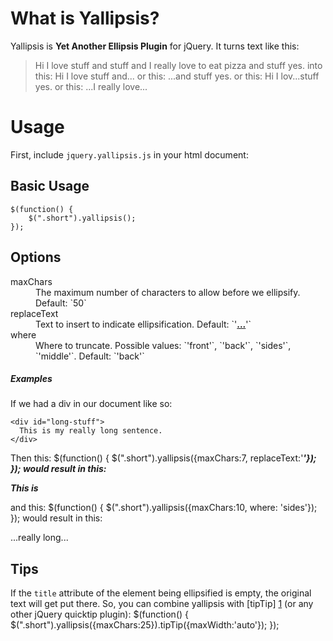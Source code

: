 What is Yallipsis?
==================
Yallipsis is **Yet Another Ellipsis Plugin** for jQuery. It turns text like this:
> Hi I love stuff and stuff and I really love to eat pizza and stuff yes.
into this:
> Hi I love stuff and...
or this:
> ...and stuff yes.
or this:
> Hi I lov...stuff yes.
or this:
> ...I really love...

Usage
=====
First, include `jquery.yallipsis.js` in your html document:
    <script type="text/javascript" src="/phpcode/quant/code/js/jquery.yallipsis.js"></script>

Basic Usage
-----------
    $(function() {
        $(".short").yallipsis();
    });

Options
-------
<dl>
  <dt>maxChars</dt>
  <dd>The maximum number of characters to allow before we ellipsify. Default: `50`</dd>
  <dt>replaceText</dt>
  <dd>Text to insert to indicate ellipsification. Default: `'<b><u>...</u></b>'`</dd>
  <dt>where</dt>
  <dd>Where to truncate. Possible values: `'front'`, `'back'`, `'sides'`, `'middle'`. Default: `'back'`</dd>
</dl>

##### Examples #####
If we had a div in our document like so:

    <div id="long-stuff">
      This is my really long sentence.
    </div>

Then this:
    $(function() {
        $(".short").yallipsis({maxChars:7, replaceText:'<u>***</u>'});
    });
would result in this:
    <div id="long-stuff" title="This is my really long sentence.">
      This is<u>***</u>
    </div>

and this:
    $(function() {
        $(".short").yallipsis({maxChars:10, where: 'sides'});
    });
would result in this:
    <div id="long-stuff" title="This is my really long sentence.">
      ...really long...
    </div>


Tips
----
If the `title` attribute of the element being ellipsified is empty,
the original text will get put there. So, you can combine yallipsis
with [tipTip] [1] (or any other jQuery quicktip plugin):
    $(function() {
        $(".short").yallipsis({maxChars:25}).tipTip({maxWidth:'auto'});
    });


[1]: http://code.drewwilson.com/entry/tiptip-jquery-plugin "tipTip jQuery Plugin"
